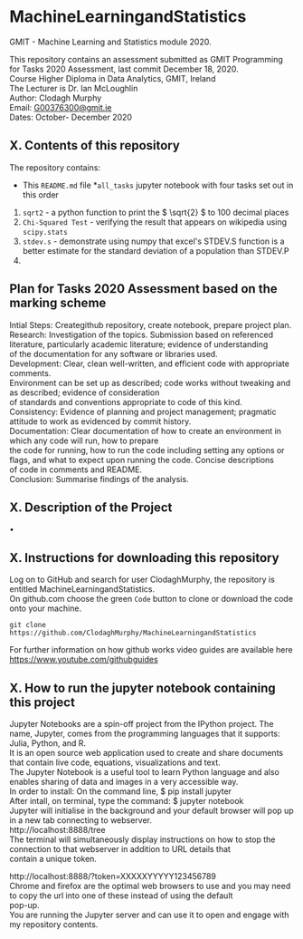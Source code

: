 # MachineLearningandStatistics
GMIT - Machine Learning and Statistics module 2020. <br>


This repository contains an assessment submitted as GMIT Programming for Tasks 2020 Assessment, last commit December 18, 2020.<br>
Course Higher Diploma in Data Analytics, GMIT, Ireland<br>
The Lecturer is Dr. Ian McLoughlin<br>
Author: Clodagh Murphy<br>
Email: G00376300@gmit.ie<br>
Dates: October- December 2020<br>


## X. Contents of this repository
The repository contains:
* This `README.md` file
*`all_tasks` jupyter notebook with four tasks set out in this order
1. `sqrt2` - a python function to print the $ \sqrt{2} $ to 100 decimal places
2. `Chi-Squared Test` - verifying the result that appears on wikipedia using `scipy.stats`
3. `stdev.s` - demonstrate using numpy that excel's STDEV.S function is a better estimate for the standard
deviation of a population than STDEV.P
4.

## Plan for Tasks 2020 Assessment based on the marking scheme
Intial Steps: Creategithub repository, create notebook, prepare project plan.<br>
Research: Investigation of the topics.  Submission based on referenced literature, particularly academic literature; evidence of understanding<br>
of the documentation for any software or libraries used.<br>
Development: Clear, clean well-written, and efficient code with appropriate comments.<br>
Environment can be set up as described; code works without tweaking and as described;  evidence of consideration<br>
of standards and conventions appropriate to code of this kind.<br>
Consistency: Evidence of planning and project management; pragmatic attitude to work as evidenced by commit history.<br>
Documentation: Clear documentation of how to create an environment in which any code will run, how to prepare<br>
the code for running, how to run the code including setting any options or flags, and what to expect upon running the code. Concise descriptions<br>
of code in comments and README.<br>
Conclusion: Summarise findings of the analysis.<br>




## X. Description of the Project
• 

## X. Instructions for downloading this repository
Log on to GitHub and search for user ClodaghMurphy, the repository is entitled MachineLearningandStatistics.<br>
On github.com choose the green `Code` button to clone or download the code onto your machine.<br>
```
git clone https://github.com/ClodaghMurphy/MachineLearningandStatistics
```
For further information on how github works video guides are available here https://www.youtube.com/githubguides<br>

## X. How to run the jupyter notebook containing this project 
Jupyter Notebooks are a spin-off project from the IPython project. The name, Jupyter, comes from the programming languages that it supports: Julia, Python, and R.<br>
It is an open source web application used to create and share documents that contain live code, equations, visualizations and text.<br>
The Jupyter Notebook is a useful tool to learn Python language and also enables sharing of data and images in a very accessible way.<br>
In order to install: On the command line, $ pip install jupyter<br>
After intall, on terminal, type the command: $ jupyter notebook<br>
Jupyter will initialise in the background and your default browser will pop up in a new tab connecting to webserver.<br> http://localhost:8888/tree<br>
The terminal will simultaneously display instructions on how to stop the connection to that webserver in addition to URL details that <br>contain a unique token.<br>

http://localhost:8888/?token=XXXXXYYYYY123456789<br>
Chrome and firefox are the optimal web browsers to use and you may need to copy the url into one of these instead of using the default<br> pop-up.<br>
You are running the Jupyter server and can use it to open and engage with my repository contents.<br>

